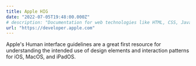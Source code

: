 ```yaml
---
title: Apple HIG
date: "2022-07-05T19:48:00.000Z"
# description: "Documentation for web technologies like HTML, CSS, JavaScript, and React."
url: "https://developer.apple.com"
---
```


Apple's Human interface guidelines are a great first resource for understanding the intended use of design elements and interaction patterns for iOS, MacOS, and iPadOS.


